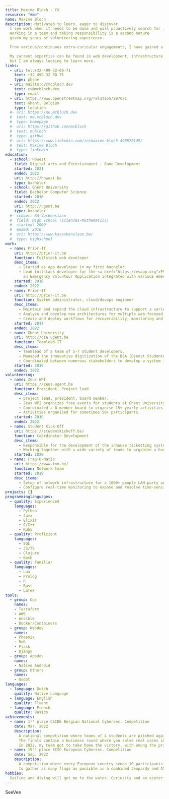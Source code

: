 ```yaml
---
title: Maxime Bloch - CV
resource: "#me"
name: Maxime Bloch
description: Motivated to learn, eager to discover. 
  I see work when it needs to be done and will proactively search for improvements.
  Working in a team and taking responsibility is a second nature 
  given my years of volunteering experience.

  From various/continuous extra-curicular engagements, I have gained a broad experience in hardware, networking, security, ...

  My current expertise can be found in web development, infrastructure and cloud; 
  but I am always looking to learn more.
links:
  - uri: tel:+32-499-32-00-71
    text: +32 499 32 00 71
    type: phone
  - uri: mailto:cv@mcbloch.dev
    text: cv@mcbloch.dev
    type: email
  - uri: https://www.openstreetmap.org/relation/897671
    text: Ghent, Belgium
    type: location
  #- uri: https://me.mcbloch.dev
  #  text: me.mcbloch.dev
  #  type: homepage
  #- uri: https://github.com/mcbloch
  #  text: mcbloch
  #  type: github
  #- uri: https://www.linkedin.com/in/maxime-bloch-498870149/
  #  text: Maxime Bloch
  #  type: linkedin
education:
  - school: Howest
    field: Digital arts and Entertainment - Game Development
    started: 2021
    ended: 2022
    uri: http://howest.be
    type: bachelor
  - school: Ghent University
    field: Bachelor Computer Science
    started: 2016
    ended: 2022
    uri: http://ugent.be
    type: bachelor
  #- school: KA Voskenslaan
  #  field: High School (Sciences-Mathematics)
  #  started: 2009
  #  ended: 2016
  #  uri: https://www.kavoskenslaan.be/
  #  type: highschool
work:
  - name: Prior-IT
    uri: http://prior-it.be
    function: Fullstack web developer
    desc_items:
      - Started as app developer in my first bachelor.
      - Lead fullstack developer for the <a href="https://evapp.org">EVapp</a> project, 
        an Emergency Voluntuur Application integrated with various emergency services across Belgium.
    started: 2016
    ended: 2022
  - name: Prior-IT
    uri: http://prior-it.be
    function: System administrator, cloud/devops engineer
    desc_items: 
      - Maintain and expand the cloud infrastructure to support a variety of projects.
      - Analyze and develop new architectures for multiple web-focused business cases. 
      - Create and deploy workflows for recoverability, monitoring and security practices.
    started: 2017
    ended: 2022
  - name: Ghent University
    uri: http://dsa.ugent.be
    function: Teamlead-IT
    desc_items: 
      - Teamlead of a team of 5-7 student developers.
      - Managed the innovative digitization of the DSA (Dienst Studentenactiviteiten).
      - Coordinated between numerous stakeholders to develop a system integrating with various services of the UGent.
    started: 2019
    ended: 2022
volunteering:
  - name: Zeus WPI
    uri: https://zeus.ugent.be
    function: President, Project lead
    desc_items: 
      - project lead, president, board member.
      - Zeus WPI organizes free events for students at Ghent University. 
      - Coordinated a 8-member board to organise 15+ yearly activities.
      - Activities organised for sometimes 50+ participants.
    started: 2019
    ended: 2022
  - name: Student Kick-Off
    uri: https://studentkickoff.be/
    function: Coördinator Development
    desc_items:
      - Responsible for the development of the inhouse ticketting system, stock management and shift tracking.
      - Working together with a wide variety of teams to organize a huge festival that welcomes more then 30.000 students to see 3 stages with in total 24 artists/bands.
    started: 2020
  - name: Frag-O-Matic
    uri: https://www.fom.be/
    function: Network team
    started: 2019
    desc_items:
      - Setup of network infrastructure for a 1000+ people LAN-party and gaming event.
      - Configure real-time monitoring to expose and resolve time-sensitive problems.
projects: []
programminglanguages:
  - quality: Experienced
    languages:
      - Python
      - Java
      - Elixir
      - C/C++
      - Ruby
  - quality: Proficient
    languages:
      - SQL
      - JS/TS
      - Clojure
      - Bash
  - quality: Familiar
    languages:
      - Lua
      - Prolog
      - R
      - Rust
      - LaTeX
tools:
  - group: Ops
    names: 
    - Terraform
    - AWS
    - Ansible
    - Docker/Containers
  - group: Webdev
    names: 
    - Phoenix
    - RoR
    - Flask
    - Django
  - group: Appdev
    names:
    - Native Android
  - group: Others
    names:
    - Godot
languages:
  - language: Dutch
    quality: Native Language
  - language: English
    quality: Fluent
  - language: French
    quality: Basics
achievements:
  - name: 1ˢᵗ place CSCBE Belgian National Cybersec. Competition
    date: Mar. 2022
    description: 
      A national competition where teams of 4 students are pitched against each other to solve as many cybersecurity challenges as possible. 
      The finals contain a business round where you solve real cases in front of notable cybersecurity companies. 
      In 2022, my team got to take home the victory, with among the prizes a trip to DEFCON in Las Vegas.
  - name: 19ᵗʰ place ECSC European Cybersec. Competition
    date: Sep. 2022
    description: 
      A competition where every European country sends 10 participants until the ages of 25 
      to gather as many flags as possible in a combined Jeopardy and Attack-Defense CTF.
hobbies:
  Sailing and diving will get me to the water. Curiosity and an esoteric idea will get me at my keyboard. Occasional guitar player and post-rock fan.
---
```

SeeVee
